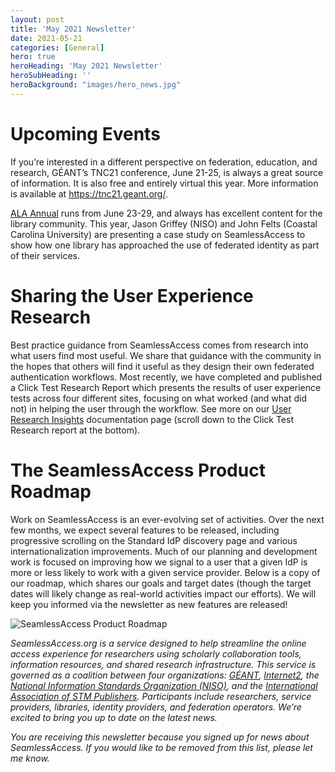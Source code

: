 ```yaml
---
layout: post
title: 'May 2021 Newsletter'
date: 2021-05-21
categories: [General]
hero: true
heroHeading: 'May 2021 Newsletter'
heroSubHeading: ''
heroBackground: "images/hero_news.jpg"
---
```


# Upcoming Events
If you’re interested in a different perspective on federation, education, and research, GÉANT’s TNC21 conference, June 21-25, is always a great source of information. It is also free and entirely virtual this year. More information is available at <https://tnc21.geant.org/>. 

[ALA Annual](https://2021.alaannual.org/) runs from June 23-29, and always has excellent content for the library community. This year, Jason Griffey (NISO) and John Felts (Coastal Carolina University) are presenting a case study on SeamlessAccess to show how one library has approached the use of federated identity as part of their services. 

# Sharing the User Experience Research
Best practice guidance from SeamlessAccess comes from research into what users find most useful. We share that guidance with the community in the hopes that others will find it useful as they design their own federated authentication workflows. Most recently, we have completed and published a Click Test Research Report which presents the results of user experience tests across four different sites, focusing on what worked (and what did not) in helping the user through the workflow. See more on our [User Research Insights](https://seamlessaccess.atlassian.net/wiki/spaces/DOCUMENTAT/pages/28966993/User+Research+Insights) documentation page (scroll down to the Click Test Research report at the bottom).

# The SeamlessAccess Product Roadmap
Work on SeamlessAccess is an ever-evolving set of activities. Over the next few months, we expect several features to be released, including progressive scrolling on the Standard IdP discovery page and various internationalization improvements. Much of our planning and development work is focused on improving how we signal to a user that a given IdP is more or less likely to work with a given service provider. Below is a copy of our roadmap, which shares our goals and target dates (though the target dates will likely change as real-world activities impact our efforts). We will keep you informed via the newsletter as new features are released!

![SeamlessAccess Product Roadmap](SeamlessAccess2021Roadmap.png)


_SeamlessAccess.org is a service designed to help streamline the online access experience for researchers using scholarly collaboration tools, information resources, and shared research infrastructure. This service is governed as a coalition between four organizations: [GÉANT](https://geant.org), [Internet2](https://internet2.edu), the [National Information Standards Organization (NISO)](https://niso.org), and the [International Association of STM Publishers](https://stm-assoc.org). Participants include researchers, service providers, libraries, identity providers, and federation operators. We’re excited to bring you up to date on the latest news._


_You are receiving this newsletter because you signed up for news about SeamlessAccess. If you would like to be removed from this list, please let me know._  

